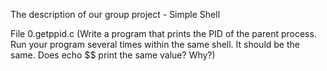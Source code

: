 The description of our group project - Simple Shell

File 0.getppid.c (Write a program that prints the PID of the parent process. Run your program several times within the same shell. It should be the same. Does echo $$ print the same value? Why?)
